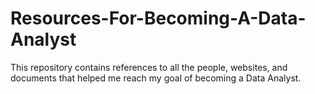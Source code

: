 # Resources-For-Becoming-A-Data-Analyst
This repository contains references to all the people, websites, and documents that helped me reach my goal of becoming a Data Analyst.
